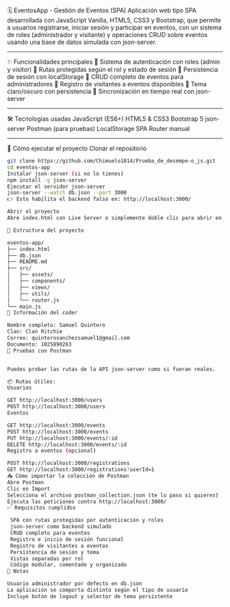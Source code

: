🗓 EventosApp - Gestión de Eventos (SPA)
Aplicación web tipo SPA desarrollada con JavaScript Vanilla, HTML5, CSS3 y Bootstrap, que permite a usuarios registrarse, iniciar sesión y participar en eventos, con un sistema de roles (administrador y visitante) y operaciones CRUD sobre eventos usando una base de datos simulada con json-server.

---

✨ Funcionalidades principales
🔐 Sistema de autenticación con roles (admin y visitor)
📌 Rutas protegidas según el rol y estado de sesión
🧠 Persistencia de sesión con localStorage
📅 CRUD completo de eventos para administradores
👥 Registro de visitantes a eventos disponibles
🎨 Tema claro/oscuro con persistencia
📡 Sincronización en tiempo real con json-server

---

🛠 Tecnologías usadas
JavaScript (ES6+)
HTML5 & CSS3
Bootstrap 5
json-server
Postman (para pruebas)
LocalStorage
SPA Router manual

---

🚀 Cómo ejecutar el proyecto
Clonar el repositorio
```bash
git clone https://github.com/Chimuelo1014/Prueba_de_desempe-o_js.git
cd eventos-app
Instalar json-server (si no lo tienes)
npm install -g json-server
Ejecutar el servidor json-server
json-server --watch db.json --port 3000
👉 Esto habilita el backend falso en: http://localhost:3000/

Abrir el proyecto
Abre index.html con Live Server o simplemente doble clic para abrir en el navegador.

📁 Estructura del proyecto

eventos-app/
├── index.html
├── db.json
├── README.md
├── src/
│   ├── assets/
│   ├── components/
│   ├── views/
│   ├── utils/
│   └── router.js
└── main.js
👤 Información del coder

Nombre completo: Samuel Quintero
Clan: Clan Ritchie
Correo: quinterosanchezsamuel1@gmail.com
Documento: 1025890263
🧪 Pruebas con Postman


Puedes probar las rutas de la API json-server como si fueran reales.

📦 Rutas útiles:
Usuarios

GET http://localhost:3000/users
POST http://localhost:3000/users
Eventos

GET http://localhost:3000/events
POST http://localhost:3000/events
PUT http://localhost:3000/events/:id
DELETE http://localhost:3000/events/:id
Registro a eventos (opcional)

POST http://localhost:3000/registrations
GET http://localhost:3000/registrations?userId=1
📥 Cómo importar la colección de Postman
Abre Postman
Clic en Import
Selecciona el archivo postman_collection.json (te lo paso si quieres)
Ejecuta las peticiones contra http://localhost:3000/
✅ Requisitos cumplidos

 SPA con rutas protegidas por autenticación y roles
 json-server como backend simulado
 CRUD completo para eventos
 Registro e inicio de sesión funcional
 Registro de visitantes a eventos
 Persistencia de sesión y tema
 Vistas separadas por rol
 Código modular, comentado y organizado
📎 Notas

Usuario administrador por defecto en db.json
La aplicación se comporta distinto según el tipo de usuario
Incluye botón de logout y selector de tema persistente